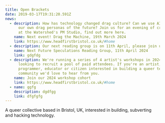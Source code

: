 ```yaml
---
title: Open Brackets
date: 2019-03-17T19:31:20.591Z
news:
  - description: How has technology changed drag culture? Can we use AI to invent
      our own drag personas of the future? Join us for an evening of creativity
      at the Watershed's PM Studio, find out more here.
    name: Next event! Drag the Machine, 19th March 2024
    link: https://www.headfirstbristol.co.uk/#home
  - description: Our next reading group is on 11th April, please join us.
    name: Next Future Speculations Reading Group, 11th April 2024
    link: gdgfdg
  - description: We're running a series of 4 artist's workshops in 2024 and are
      looking to recruit a pool of paid attendees. If you're an artist,
      programmer, educator or citizen interested in building a queer tech
      community we'd love to hear from you.
    name: Join our 2024 workshop cohort
    link: https://www.headfirstbristol.co.uk/#home
  - name: ggfg
    description: dgdfgg
    link: dfgfgfg
---
```

A queer collective based in Bristol, UK, interested in building, subverting and hacking technology.
